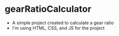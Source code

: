 # gearRatioCalculator

- A simple project created to calculate a gear ratio
- I'm using HTML, CSS, and JS for the project 
